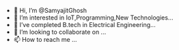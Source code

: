 - 👋 Hi, I’m @SamyajitGhosh
- 👀 I’m interested in IoT,Programming,New Technologies...
- 🌱 I’ve completed B.tech in Electrical Engineering...
- 💞️ I’m looking to collaborate on ...
- 📫 How to reach me ...

<!---
SamyajitGhosh/SamyajitGhosh is a ✨ special ✨ repository because its `README.md` (this file) appears on your GitHub profile.
You can click the Preview link to take a look at your changes.
--->
